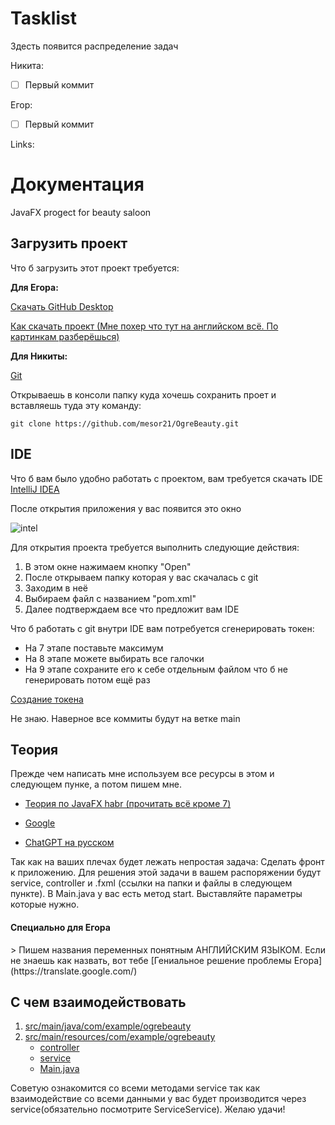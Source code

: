 # Tasklist

Здесть появится распределение задач

Никита:

- [ ] Первый коммит

Егор:

- [ ] Первый коммит

Links:


# Документация
JavaFX progect for beauty saloon



## Загрузить проект

Что б загрузить этот проект требуется:

**Для Егора:**

[Скачать GitHub Desktop](https://www.jetbrains.com/idea/download)


[Как скачать проект (Мне похер что тут на английском всё. По картинкам разберёшься)](https://docs.github.com/en/desktop/contributing-and-collaborating-using-github-desktop/adding-and-cloning-repositories/cloning-a-repository-from-github-to-github-desktop)


**Для Никиты:**

[Git](https://git-scm.com/download/mac)

Открываешь в консоли папку куда хочешь сохранить проет и вставляешь туда эту команду:
```
git clone https://github.com/mesor21/OgreBeauty.git 
```

## IDE

Что б вам было удобно работать с проектом, вам требуется скачать IDE [IntelliJ IDEA](https://www.jetbrains.com/idea/download)

После открытия приложения у вас появится это окно

![intel](https://learn.microsoft.com/ru-ru/azure/hdinsight/spark/media/apache-spark-create-standalone-application/spark-1.png)

Для открытия проекта требуется выполнить следующие действия:
1. В этом окне нажимаем кнопку "Open"
2. После открываем папку которая у вас скачалась с git
3. Заходим в неё
4. Выбираем файл с названием "pom.xml"
5. Далее подтверждаем все что предложит вам IDE

Что б работать с git внутри IDE вам потребуется сгенерировать токен:

* На 7 этапе поставьте максимум
* На 8 этапе можете выбирать все галочки
* На 9 этапе сохраните его к себе отдельным файлом что б не генерировать потом ещё раз

[Создание токена](https://docs.github.com/en/authentication/keeping-your-account-and-data-secure/creating-a-personal-access-token)

Не знаю. Наверное все коммиты будут на ветке main


## Теория

Прежде чем написать мне используем все ресурсы в этом и следующем пунке, а потом пишем мне.
* [Теория по JavaFX habr (прочитать всё кроме 7)](https://habr.com/ru/post/474498)
* [Google](https://google.com)

* [ChatGPT на русском](https://t.me/RussiaChatGPTBot)


Так как на ваших плечах будет лежать непростая задача:
Сделать фронт к приложению. Для решения этой задачи в вашем распоряжении будут service, controller и .fxml (ссылки на папки и файлы в следующем пункте).
В Main.java у вас есть метод start. Выставляйте параметры которые нужно.


<h4>Специально для Егора</h2>>
Пишем названия переменных понятным АНГЛИЙСКИМ ЯЗЫКОМ. Если не знаешь как назвать, вот тебе [Гениальное решение проблемы Егора](https://translate.google.com/)

## С чем взаимодействовать


1. [src/main/java/com/example/ogrebeauty](https://github.com/mesor21/OgreBeauty/tree/main/src/main/resources/com/example/ogrebeauty)
2. [src/main/resources/com/example/ogrebeauty](https://github.com/mesor21/OgreBeauty/tree/main/src/main/java/com/example/ogrebeauty)
   * [controller](https://github.com/mesor21/OgreBeauty/tree/main/src/main/java/com/example/ogrebeauty/controller)
   * [service](https://github.com/mesor21/OgreBeauty/tree/main/src/main/java/com/example/ogrebeauty/service)
   * [Main.java](https://github.com/mesor21/OgreBeauty/blob/main/src/main/java/com/example/ogrebeauty/Main.java)

Советую ознакомится со всеми методами service так как взаимодействие со всеми данными у вас будет производится через service(обязательно посмотрите ServiceService). 
Желаю удачи!